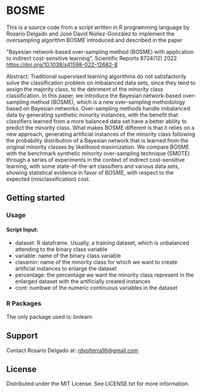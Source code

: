 # BOSME
This is a source code from a script written in R programming language by Rosario Delgado and José David Núñez-González 
to implement the oversampling algorithm BOSME introduced and described in the paper 

"Bayesian network-based over-sampling method (BOSME) with application to indirect cost-sensitive learning", Scientific Reports 8724(12) 2022
https://doi.org/10.1038/s41598-022-12682-8

Abstract:
Traditional supervised learning algorithms do not satisfactorily solve the classification problem on imbalanced data sets, 
since they tend to assign the majority class, to the detriment of the minority class classification. In this paper, 
we introduce the Bayesian network-based over-sampling method (BOSME), which is a new over-sampling methodology based on Bayesian networks. 
Over-sampling methods handle imbalanced data by generating synthetic minority instances, with the benefit that classifiers learned 
from a more balanced data set have a better ability to predict the minority class. What makes BOSME different is that it relies on a new approach, 
generating artificial instances of the minority class following the probability distribution of a Bayesian network that is learned 
from the original minority classes by likelihood maximization. We compare BOSME with the benchmark synthetic minority over-sampling technique (SMOTE) 
through a series of experiments in the context of indirect cost-sensitive learning, with some state-of-the-art classifiers and various data sets, 
showing statistical evidence in favor of BOSME, with respect to the expected (misclassification) cost.

## Getting started
### Usage 
#### Script Input: 
- dataset: R dataframe. Usually, a training dataset, which is unbalanced attending to the binary class variable
- variable: name of the binary class variable
- classmin: name of the minority class for which we want to create artificial instances to enlarge the dataset
- percentage: the percentage we want the minority class represent in the enlarged dataset with the artificially created instances
- cont: numbwe of the numeric continuous variables in the dataset

### R Packages
The only package used is: bnlearn

## Support
Contact Rosario Delgado at: rdvolterra16@gmail.com  

## License
Distributed under the MIT License. See LICENSE.txt for more information.

